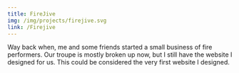 ```yaml
---
title: FireJive
img: /img/projects/firejive.svg
link: /Firejive
---
```

Way back when, me and some friends started a small business of fire performers. Our troupe is mostly broken up now, but I still have the website I designed for us. This could be considered the very first website I designed.
